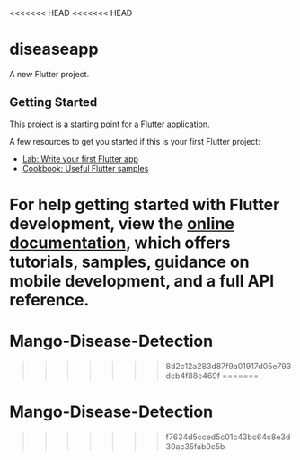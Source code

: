 <<<<<<< HEAD
<<<<<<< HEAD
# diseaseapp

A new Flutter project.

## Getting Started

This project is a starting point for a Flutter application.

A few resources to get you started if this is your first Flutter project:

- [Lab: Write your first Flutter app](https://docs.flutter.dev/get-started/codelab)
- [Cookbook: Useful Flutter samples](https://docs.flutter.dev/cookbook)

For help getting started with Flutter development, view the
[online documentation](https://docs.flutter.dev/), which offers tutorials,
samples, guidance on mobile development, and a full API reference.
=======
# Mango-Disease-Detection
>>>>>>> 8d2c12a283d87f9a01917d05e793deb4f88e469f
=======
# Mango-Disease-Detection
>>>>>>> f7634d5cced5c01c43bc64c8e3d30ac35fab9c5b
